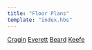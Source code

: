 ```yaml
---
title: "Floor Plans"
template: "index.hbs"
---
```

[Cragin](cragin)
[Everett](everett)
[Beard](beard)
[Keefe](keefe)